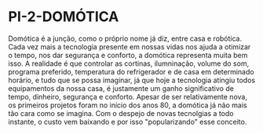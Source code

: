 # PI-2-DOMÓTICA
Domótica é a junção, como o próprio nome já diz, entre casa e robótica. Cada vez mais a tecnologia presente em nossas vidas nos ajuda a otimizar o tempo, nos dar segurança e conforto, a domótica representa muita bem isso. A realidade é que controlar as cortinas, ilumninação, volume do som, programa preferido, temperatura do refrigerador e de casa em determinado horário, e tudo que se possa imaginar, já que hoje a tecnologia atingiu todos equipamentos da nossa casa, é justamente um ganho significativo de tempo, dinheiro, segurança e conforto.
Apesar de ser relativamente nova, os primeiros projetos foram no início dos anos 80, a domótica já não mais tão cara como se imagina. Com o despejo de novas tecnolgias a todo instante, o custo vem baixando e por isso "popularizando" esse conceito.
